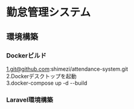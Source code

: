 # 勤怠管理システム<br>
## 環境構築<br>
### Dockerビルド<br>
1.git@github.com:shimezi/attendance-system.git<br>
2.Dockerデスクトップを起動<br>
3.docker-compose up -d --build<br>
### Laravel環境構築<br>


